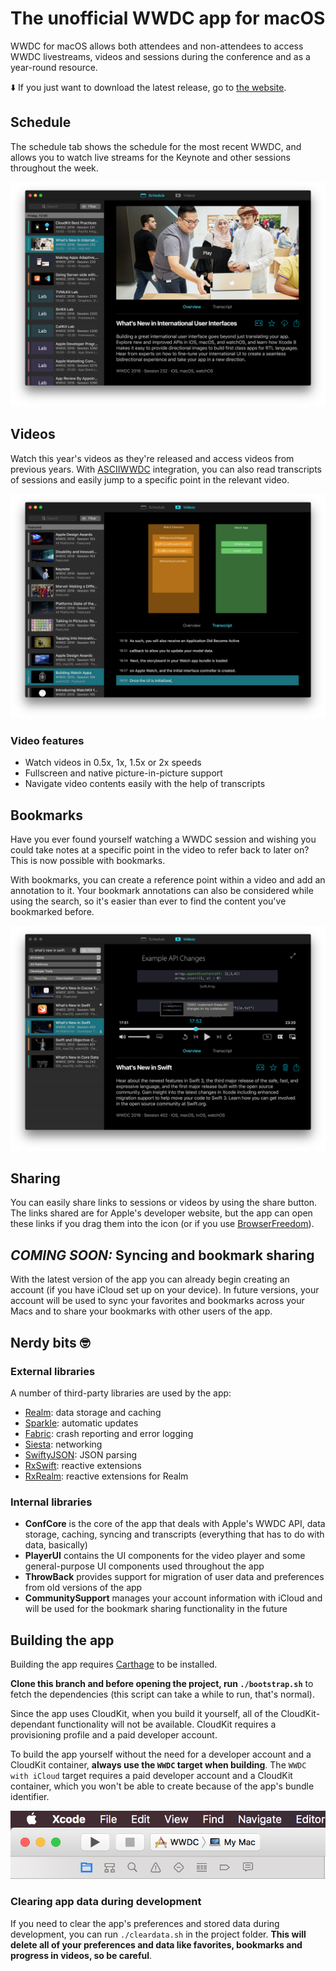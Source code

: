 # The unofficial WWDC app for macOS

WWDC for macOS allows both attendees and non-attendees to access WWDC livestreams, videos and sessions during the conference and as a year-round resource.

⬇️ If you just want to download the latest release, go to [the website](https://wwdc.io).

## Schedule

The schedule tab shows the schedule for the most recent WWDC, and allows you to watch live streams for the Keynote and other sessions throughout the week.

![schedule](./screenshots/v5/Schedule.png)

## Videos

Watch this year's videos as they're released and access videos from previous years. With [ASCIIWWDC](http://asciiwwdc.com) integration, you can also read transcripts of sessions and easily jump to a specific point in the relevant video.

![videos](./screenshots/v5/Transcript.png)

### Video features

- Watch videos in 0.5x, 1x, 1.5x or 2x speeds
- Fullscreen and native picture-in-picture support
- Navigate video contents easily with the help of transcripts

## Bookmarks

Have you ever found yourself watching a WWDC session and wishing you could take notes at a specific point in the video to refer back to later on? This is now possible with bookmarks.

With bookmarks, you can create a reference point within a video and add an annotation to it. Your bookmark annotations can also be considered while using the search, so it's easier than ever to find the content you've bookmarked before.

![bookmarks](./screenshots/v5/Video-Bookmark.png)

## Sharing

You can easily share links to sessions or videos by using the share button. The links shared are for Apple's developer website, but the app can open these links if you drag them into the icon (or if you use [BrowserFreedom](https://getbrowserfreedom.com)).

## *COMING SOON:* Syncing and bookmark sharing

With the latest version of the app you can already begin creating an account (if you have iCloud set up on your device). In future versions, your account will be used to sync your favorites and bookmarks across your Macs and to share your bookmarks with other users of the app.

## Nerdy bits 🤓

### External libraries

A number of third-party libraries are used by the app:

- [Realm](https://realm.io): data storage and caching
- [Sparkle](https://sparkle-project.org/): automatic updates
- [Fabric](https://fabric.io): crash reporting and error logging
- [Siesta](http://bustoutsolutions.github.io/siesta/): networking
- [SwiftyJSON](https://github.com/SwiftyJSON/SwiftyJSON): JSON parsing
- [RxSwift](https://github.com/ReactiveX/RxSwift): reactive extensions
- [RxRealm](https://github.com/RxSwiftCommunity/RxRealm): reactive extensions for Realm

### Internal libraries

- **ConfCore** is the core of the app that deals with Apple's WWDC API, data storage, caching, syncing and transcripts (everything that has to do with data, basically)
- **PlayerUI** contains the UI components for the video player and some general-purpose UI components used throughout the app
- **ThrowBack** provides support for migration of user data and preferences from old versions of the app
- **CommunitySupport** manages your account information with iCloud and will be used for the bookmark sharing functionality in the future

## Building the app

Building the app requires [Carthage](https://github.com/Carthage/Carthage) to be installed.

**Clone this branch and before opening the project, run `./bootstrap.sh`** to fetch the dependencies (this script can take a while to run, that's normal).

Since the app uses CloudKit, when you build it yourself, all of the CloudKit-dependant functionality will not be available. CloudKit requires a provisioning profile and a paid developer account.

To build the app yourself without the need for a developer account and a CloudKit container, **always use the `WWDC` target when building**. The `WWDC with iCloud` target requires a paid developer account and a CloudKit container, which you won't be able to create because of the app's bundle identifier.

![schedule](./screenshots/v5/BuildTarget.png)

### Clearing app data during development

If you need to clear the app's preferences and stored data during development, you can run `./cleardata.sh` in the project folder. **This will delete all of your preferences and data like favorites, bookmarks and progress in videos, so be careful**.